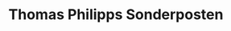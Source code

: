 ---
title: "Thomas Philipps Sonderposten"
url: /burgau/thomas-philipps-sonderposten/
shop: Kramladen
---